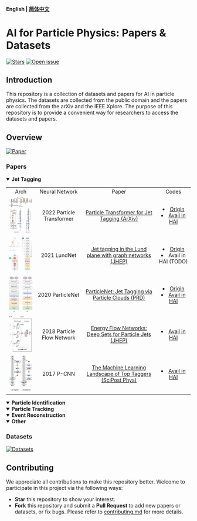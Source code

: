 
#### English | [简体中文](https://github.com/zhangzhengde0225/AI_for_Particle_Physics/blob/main/docs/README_zh_cn.md)

# AI for Particle Physics: Papers & Datasets

[![Stars](https://img.shields.io/github/stars/zhangzhengde0225/AI_for_Particle_Physics)](
https://github.com/zhangzhengde0225/AI_for_Particle_Physics)
[![Open issue](https://img.shields.io/github/issues/zhangzhengde0225/AI_for_Particle_Physics)](
https://github.com/zhangzhengde0225/FINet/AI_for_Particle_Physics)

## Introduction

This repository is a collection of datasets and papers for AI in particle physics. The datasets are collected from the public domain and the papers are collected from the arXiv and the IEEE Xplore. The purpose of this repository is to provide a convenient way for researchers to access the datasets and papers.


## Overview 
[![Paper](https://img.shields.io/static/v1?label=Read&message=paper&color=pink)](
https://doi.org/10.1109/TIM.2022.3194909)

### Papers
<details open>
<summary><b>Jet Tagging</b></summary>
<table align="center">
    <tbody>
        <tr>
            <td align="center">Arch</td>
            <td align="center">Neural Network</td>
            <!-- <td align="center">Author</td> -->
            <td align="center">Paper</td>
            <td align="center">Codes</td>
            <!-- <td align="center">Datasets</td> -->
        </tr>
        <!-- ParT -->
        <tr>
            <td align="center"><img src="figs/ParT_arch.png" height='100'> </td>
            <td align="center">2022 Particle Transformer</td>
            <!-- <td align="center">HuiLin Qu et.al.</a></td> -->
            <td align="center">
                <a href="https://arxiv.org/abs/2202.03772">Particle Transformer for Jet Tagging (ArXiv)</td>
            <td align="center">
                <li><a href="https://github.com/jet-universe/particle_transformer">
                Origin</a></li>
                <li><a href="https://code.ihep.ac.cn/zdzhang/hai">Avail in HAI</a></li>
            <!-- <td align="center">JetClass</td> -->
        </tr>
        <tr>
            <td align="center"><img src="figs/LundNet_arch.jpg" height='100'> </td>
            <td align="center">2021 LundNet</td>
            <!-- <td align="center">Frédéric A. Dreyer and  Huilin Qu -->
            <td align="center">
                <a href="https://doi.org/10.1007/jhep03(2021)052">Jet tagging in the Lund plane with graph networks (JHEP)</td>
            <td align="center">
                <li><a href="https://github.com/fdreyer/lundnet">Origin</a></li>
                <li>Avail in HAI (TODO)</a></li>
        </tr>
        <!-- PN -->
        <tr>
            <td align="center"><img src="figs/PN_arch.jpg" height='100'> </td>
            <td align="center">2020 ParticleNet</td>
            <td align="center">
                <a href="https://journals.aps.org/prd/abstract/10.1103/PhysRevD.101.056019">ParticleNet: Jet Tagging via Particle Clouds (PRD)</td>
            <td align="center">
                <li><a href="https://github.com/hqucms/ParticleNet">Origin
                <li><a href="https://code.ihep.ac.cn/zdzhang/hai">Avail in HAI</a></td>
        </tr>
        <!-- PFN -->
        <tr>
            <td align="center"><img src="figs/PFN_arch.jpg" height='100'> </td>
            <td align="center">2018 Particle Flow Network</td>
            <td align="center">
                <a href="https://arxiv.org/abs/1810.05165">Energy Flow Networks: Deep Sets for Particle Jets (JHEP)</td>
            <td align="center">
                <!-- <li><a href="https://github.com/hqucms/ParticleNet">Origin -->
                <li><a href="https://code.ihep.ac.cn/zdzhang/hai">Avail in HAI</a></td>
        </tr>
        <!-- PCNN -->
        <tr>
            <td align="center"><img src="figs/P-CNN_like_arch.jpg" height='100'> </td>
            <td align="center">2017 P-CNN</td>
            <td align="center">
                <a href="https://doi.org/10.21468/SciPostPhys.7.1.014">The Machine Learning Landscape of Top Taggers (SciPost Phys)</td>
            <td align="center">
                <li><a href="https://code.ihep.ac.cn/zdzhang/hai">Avail in HAI</a></td>
        </tr>
    </tbody>
</table>

</details>

<details open>
<summary><b>Particle Identification</b></summary>

</details>

<details open>
<summary><b>Particle Tracking</b></summary>

</details>

<details open>
<summary><b>Event Reconstruction</b></summary>

</details>

<details open>
<summary><b>Other</b></summary>
</details>


### Datasets
[![Datasets](https://img.shields.io/static/v1?label=Download&message=datasets&color=green)](
https://github.com/zhangzhengde0225/FINet/blob/master/docs/datasets.md)



## Contributing

We appreciate all contributions to make this repository better. Welcome to participate in this project via the following ways:

- **Star** this repository to show your interest.
- **Fork** this repository and submit a **Pull Request** to add new papers or datasets, or fix bugs. Please refer to [contributing.md](docs/contributing.md) for more details.



